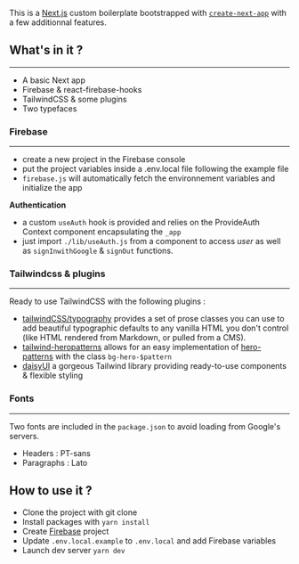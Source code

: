 This is a [Next.js](https://nextjs.org/) custom boilerplate bootstrapped with [`create-next-app`](https://github.com/vercel/next.js/tree/canary/packages/create-next-app) with a few additionnal features.

## What's in it ?
---

- A basic Next app
- Firebase & react-firebase-hooks
- TailwindCSS & some plugins
- Two typefaces 

### Firebase
---
- create a new project in the Firebase console
- put the project variables inside a .env.local file following the example file
- `firebase.js` will automatically fetch the environnement variables and initialize the app

**Authentication**

- a custom `useAuth` hook is provided and relies on the ProvideAuth Context component encapsulating the `_app`
- just import `./lib/useAuth.js` from a component to access _user_ as well as `signInwithGoogle` & `signOut` functions.

### Tailwindcss & plugins
---

Ready to use TailwindCSS with the following plugins :

- [tailwindCSS/typography](https://github.com/tailwindlabs/tailwindcss-typography) provides a set of prose classes you can use to add beautiful typographic defaults to any vanilla HTML you don't control (like HTML rendered from Markdown, or pulled from a CMS).
- [tailwind-heropatterns](https://github.com/AndreaMinato/tailwind-heropatterns) allows for an easy implementation of [hero-patterns](https://www.heropatterns.com/) with the class `bg-hero-$pattern`
- [daisyUI](https://daisy.js.org/core/colors) a gorgeous Tailwind library providing ready-to-use components & flexible styling

### Fonts
---

Two fonts are included in the `package.json` to avoid loading from Google's servers.

- Headers : PT-sans
- Paragraphs : Lato

## How to use it ?

- Clone the project with git clone 
- Install packages with `yarn install`
- Create [Firebase](https://console.firebase.google.com/?pli=1) project
- Update `.env.local.example` to `.env.local` and add Firebase variables
- Launch dev server `yarn dev`
